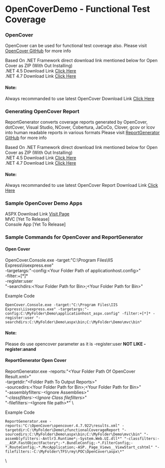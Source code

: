 # OpenCoverDemo - Functional Test Coverage

### OpenCover
OpenCover can be used for functional test coverage also. 
Please visit [OpenCover GitHub](https://github.com/OpenCover/opencover) for more info

Based On .NET Framework direct download link mentioned below for Open Cover as ZIP (With Out Installing) \
.NET 4.5 Download Link [Click Here](https://github.com/OpenCover/opencover/releases/download/4.5.3427/opencover.4.5.3427.zip) \
.NET 4.7 Download Link [Click Here](https://github.com/OpenCover/opencover/releases/download/4.7.922/opencover.4.7.922.zip)

#### Note: 
Always recommanded to use latest OpenCover Download Link [Click Here](https://github.com/OpenCover/opencover/releases)

### Generating OpenCover Report
ReportGenerator converts coverage reports generated by OpenCover, dotCover, Visual Studio, NCover, Cobertura, JaCoCo, Clover, gcov or lcov into human readable reports in various formats
Please visit [ReportGenerator GitHub](https://github.com/danielpalme/ReportGenerator) for more info

Based On .NET Framework direct download link mentioned below for Open Cover as ZIP (With Out Installing) \
.NET 4.5 Download Link [Click Here](https://github.com/danielpalme/ReportGenerator/releases/download/v3.1.2.0/ReportGenerator_3.1.2.0.zip) \
.NET 4.7 Download Link [Click Here](https://github.com/danielpalme/ReportGenerator/releases/download/v4.2.5/ReportGenerator_4.2.5.zip)


#### Note: 
Always recommanded to use latest OpenCover Report Download Link [Click Here](https://github.com/danielpalme/ReportGenerator/releases)

### Sample OpenCover Demo Apps

ASPX Download Link [Visit Page](https://github.com/VAapps/OpenCoverDemo/tree/master/ASPXSample) \
MVC [Yet To Release] \
Console App [Yet To Release] 

### Sample Commands for OpenCover and ReportGenerator

#### Open Cover
OpenCover.Console.exe -target:"C:\Program Files\IIS Express\iisexpress.exe" \
-targetargs:"-config:\<Your Folder Path of applicationhost.config\>" \
-filter:+[\*]* \
-register:user \
"-searchdirs:\<Your Folder Path for Bin\>;\<Your Folder Path for Bin\>"

Example Code
```
OpenCover.Console.exe -target:"C:\Program Files\IIS Express\iisexpress.exe" -targetargs:"-config:C:\MyFolder\Demo\applicationhost_aspx.config" -filter:+[*]* -register:user "-searchdirs:C:\MyFolder\Demo\aspx\bin;C:\MyFolder\Demo\mvc\bin"
```
#### Note: 
Please do use opencover parameter as it is -register:user **NOT LIKE -register:anand**


#### ReportGenerator Open Cover

ReportGenerator.exe 
-reports:"\<Your Folder Path Of OpenCover Result.xml\>" \
-targetdir:"\<Folder Path To Output Reports\>" \
-sourcedirs:\<Your Folder Path for Bin\>;\<Your Folder Path for Bin\>" \
"-assemblyfilters:-\<Ignore Assemblies\>*"  \
"-classfilters:-\<Ignore Class filefilters\>*" \
"-filefilters:-\<Ignore file path\>*" \

Example Code
```
ReportGenerator.exe -reports:"C:\OpenCover\opencover.4.7.922\results.xml" -targetdir:C:\MyFolder\Demo\zfunctionalCoverageReport "-sourcedirs:C:\MyFolder\Demo\aspx\bin;C:\MyFolder\Demo\mvc\bin" "-assemblyfilters:-Antlr3.Runtime*;-System.Web.UI.dll*" "-classfilters:-__ASP.FastObjectFactory*;-*.BundleConfig;-*.FilterConfig;-*.RouteConfig;-*.MvcApplication;-ASP._Page_Views__ViewStart_cshtml" "-filefilters:-C:\MyFolder\TFS\rmy\POC\OpenCover\aspx\*"
```
\



